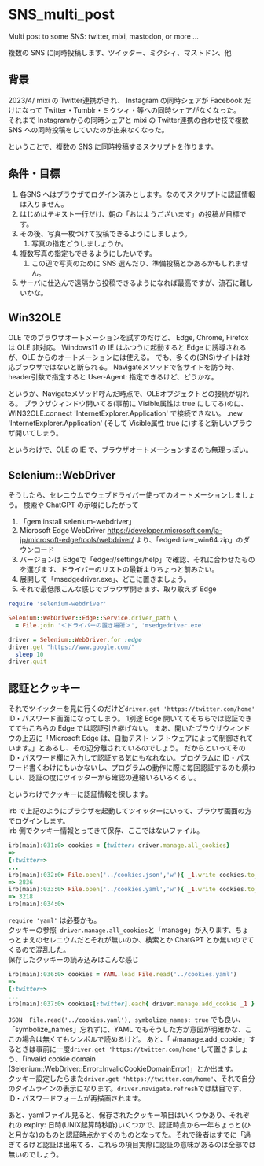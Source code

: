 # SNS_multi_post
Multi post to some SNS: twitter, mixi, mastodon, or more ...

複数の SNS に同時投稿します、ツイッター、ミクシィ、マストドン、他

## 背景
2023/4/ mixi の Twitter連携がきれ、
Instagram の同時シェアが Facebook だけになって Twitter・Tumblr・ミクシィ・等への同時シェアがなくなった。  
それまで Instagramからの同時シェアと mixi の Twitter連携の合わせ技で複数SNS への同時投稿をしていたのが出来なくなった。

ということで、複数の SNS に同時投稿するスクリプトを作ります。

## 条件・目標
1. 各SNS へはブラウザでログイン済みとします。なのでスクリプトに認証情報は入りません。
2. はじめはテキスト一行だけ、朝の「おはようございます」の投稿が目標です。
3. その後、写真一枚つけて投稿できるようにしましょう。
   1. 写真の指定どうしましょうか。
4. 複数写真の指定もできるようにしたいです。
   1. この辺で写真のために SNS 選んだり、準備投稿とかあるかもしれません。
5. サーバに仕込んで遠隔から投稿できるようになれば最高ですが、流石に難しいかな。

## Win32OLE
OLE でのブラウザオートメーションを試すのだけど、
Edge, Chrome, Firefox は OLE 非対応。
Windows11 の IE はふつうに起動すると Edge に誘導されるが、OLE からのオートメーションには使える。
でも、多くの(SNS)サイトは対応ブラウザではないと断られる。
Navigateメソッドで各サイトを訪う時、header引数で指定すると User-Agent: 指定できるけど、どうかな。

というか、Navigateメソッド呼んだ時点で、OLEオブジェクトとの接続が切れる。
ブラウザウィンドウ開いてる(事前に Visible属性は true にしてる)のに、WIN32OLE.connect 'InternetExplorer.Application' で接続できない。
.new 'InternetExplorer.Application' (そして Visible属性 true に)すると新しいブラウザ開いてしまう。

というわけで、OLE の IE で、ブラウザオートメーションするのも無理っぽい。

## Selenium::WebDriver
そうしたら、セレニウムでウェブドライバー使ってのオートメーションしましょう。
検索や ChatGPT の示唆にしたがって
1. 「gem install selenium-webdriver」
2. Microsoft Edge WebDriver
https://developer.microsoft.com/ja-jp/microsoft-edge/tools/webdriver/
より、「edgedriver_win64.zip」のダウンロード
  1. バージョンは Edgeで「edge://settings/help」で確認、それに合わせたものを選びます、ドライバーのリストの最新よりちょっと前みたい。
  2. 展開して「msedgedriver.exe」、どこに置きましょう。
3. それで最低限こんな感じでブラウザ開きます、取り敢えず Edge
```ruby
require 'selenium-webdriver'

Selenium::WebDriver::Edge::Service.driver_path \
  = File.join '＜ドライバーの置き場所＞', 'msedgedriver.exe'

driver = Selenium::WebDriver.for :edge
driver.get "https://www.google.com/"
  sleep 10
driver.quit
```
## 認証とクッキー
それでツイッターを見に行くのだけど```driver.get 'https://twitter.com/home'```
ID・パスワード画面になってしまう。
1別途 Edge 開いててそちらでは認証できててもこちらの Edge では認証引き継げない。
まあ、開いたブラウザウィンドウの上辺に「Microsoft Edge は、自動テスト ソフトウェアによって制御されています。」とあるし、その辺分離されているのでしょう。
だからといってその ID・パスワード欄に入力して認証する気にもなれない。プログラムに ID・パスワード書くわけにもいかないし、プログラムの動作に際に毎回認証するのも煩わしい、認証の度にツイッターから確認の連絡いろいろくるし。

というわけでクッキーに認証情報を探します。

irb で上記のようにブラウザを起動してツイッターにいって、ブラウザ画面の方でログインします。  
irb 側でクッキー情報とってきて保存、ここではないファイル。
```ruby
irb(main):031:0> cookies = {twitter: driver.manage.all_cookies}
=>
{:twitter=>
...
irb(main):032:0> File.open('../cookies.json','w'){ _1.write cookies.to_json }
=> 2836
irb(main):033:0> File.open('../cookies.yaml','w'){ _1.write cookies.to_yaml }
=> 3218
irb(main):034:0>
```
```require 'yaml'``` は必要かも。  
クッキーの参照``` driver.manage.all_cookies```と「manage」が入ります、ちょっとまえのセレニウムだとそれが無いのか、検索とか ChatGPT とか無いのでてくるので混乱した。  
保存したクッキーの読み込みはこんな感じ
```ruby
irb(main):036:0> cookies = YAML.load File.read('../cookies.yaml')
=>
{:twitter=>
...
irb(main):037:0> cookies[:twitter].each{ driver.manage.add_cookie _1 }
```
```JSON  File.read('../cookies.yaml'), symbolize_names: true``` でも良い、「symbolize_names」忘れずに、YAML でもそうした方が意図が明確かな、ここの場合は無くてもシンボルで読めるけど。
あと、「 #manage.add_cookie」するときは事前に一度```driver.get 'https://twitter.com/home'```して置きましょう、「invalid cookie domain (Selenium::WebDriver::Error::InvalidCookieDomainError)」とか出ます。  
クッキー設定したらまた```driver.get 'https://twitter.com/home'```、それで自分のタイムラインの表示になります。```driver.navigate.refresh```では駄目です、ID・パスワードフォームが再描画されます。

あと、yamlファイル見ると、保存されたクッキー項目はいくつかあり、それぞれの expiry: 日時(UNIX起算時秒酢)いくつかで、認証時点から一年ちょっと(ひと月かな)のものと認証時点かすぐのものとなってた。それで後者はすでに「過ぎてるけど認証は出来てる、これらの項目実際に認証の意味があるのは全部では無いのでしょう。


